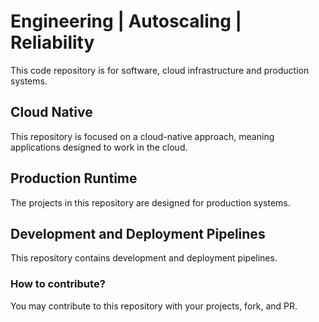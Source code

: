 # Engineering | Autoscaling | Reliability

This code repository is for software, cloud infrastructure and production systems.

## Cloud Native

This repository is focused on a cloud-native approach, meaning applications designed to work in the cloud.

## Production Runtime

The projects in this repository are designed for production systems.

## Development and Deployment Pipelines

This repository contains development and deployment pipelines.

### How to contribute?

You may contribute to this repository with your projects, fork, and PR.
